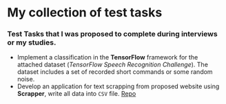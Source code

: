 # My collection of test tasks
### Test Tasks that I was proposed to complete during interviews or my studies.

- Implement a classification in the **TensorFlow** framework for the attached dataset (*TensorFlow Speech Recognition Challenge*). The dataset includes a set of recorded short commands or some random noise.
- Develop an application for text scrapping from proposed website using **Scrapper**, write all data into `CSV` file. [Repo](https://github.com/vagi/webscrapping-with-scrapy)  
